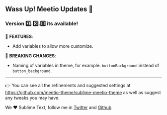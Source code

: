 ## Wass Up! Meetio Updates 🎁

### Version 2️⃣.0️⃣.0️⃣ its available!

📣 **FEATURES**:

* Add variables to allow more customize.

🧨 **BREAKING CHANGES**:

* Naming of variables in theme, for example: `buttonBackground` instead of `button_background`.

---

👉 You can see all the refinements and suggested settings at https://github.com/meetio-theme/sublime-meetio-theme
as well as suggest any tweaks you may have.

We ♥️ Sublime Text, follow me in [Twitter](https://twitter.com/mauroreisviera) and
[Github](https://github.com/mauroreisvieira/)
